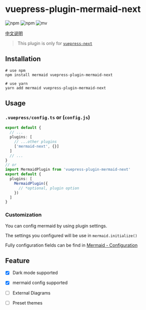 # vuepress-plugin-mermaid-next

![npm](https://img.shields.io/npm/v/vuepress-plugin-mermaid-next?style=flat-square)
![npm](https://img.shields.io/npm/dm/vuepress-plugin-mermaid-next?style=flat-square)
![mv](https://img.shields.io/static/v1?label=mermaid&message=^9.2.1&color=blue&style=flat-square)

[中文说明](./README_ZH.md)

> This plugin is only for [`vuepress-next`](https://vuepress.github.io)

## Installation

```shell
# use npm
npm install mermaid vuepress-plugin-mermaid-next

# use yarn
yarn add mermaid vuepress-plugin-mermaid-next
```

## Usage

### `.vuepress/config.ts` or (`config.js`)

```typescript
export default {
  // ...
  plugins: [
    // ...other plugins
    ['mermaid-next', {}]
  ]
  // ...
}
// or 
import MermaidPlugin from 'vuepress-plugin-mermaid-next'
export default {
  plugins: [
    MermaidPlugin({
      // *optional, plugin option
    })
  ]
}
```

### Customization

You can config mermaid by using plugin settings.

The settings you configured will be use in `mermaid.initialize()`

Fully configuration fields can be find in [Mermaid - Configuration](https://mermaid-js.github.io/mermaid/#/./Setup?id=mermaidapi-configuration-defaults)


## Feature

-[x] Dark mode supported
-[x] mermaid config supported
-[ ] External Diagrams
-[ ] Preset themes

